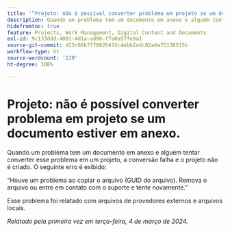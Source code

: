 ```yaml
---
title: '“Projeto: não é possível converter problema em projeto se um documento estiver em anexo”'
description: Quando um problema tem um documento em anexo e alguém tentar converter esse problema em um projeto, a conversão falha e o projeto não é criado. Um erro é exibido.
hidefromtoc: true
feature: Projects, Work Management, Digital Content and Documents
exl-id: 9c133ddd-4001-4d1a-ad96-f7a0a57fe9a1
source-git-commit: d23c66b7f7002647dc4ebb2adc02a6a75130515b
workflow-type: ht
source-wordcount: '119'
ht-degree: 100%

---
```


# Projeto: não é possível converter problema em projeto se um documento estiver em anexo.

<!--

>[!NOTE]
>
>This issue was fixed on May 23, 2024.

-->

Quando um problema tem um documento em anexo e alguém tentar converter esse problema em um projeto, a conversão falha e o projeto não é criado. O seguinte erro é exibido:

“Houve um problema ao copiar o arquivo (GUID do arquivo). Remova o arquivo ou entre em contato com o suporte e tente novamente.”

Esse problema foi relatado com arquivos de provedores externos e arquivos locais.

_Relatado pela primeira vez em terça-feira, 4 de março de 2024._
